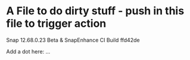 # A File to do dirty stuff - push in this file to trigger action
Snap 12.68.0.23 Beta & SnapEnhance CI Build ffd42de

Add a dot here: ...
